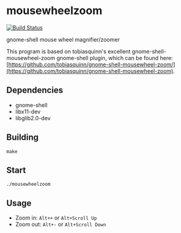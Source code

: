 # mousewheelzoom

[![Build Status](https://travis-ci.org/garfunkel/mousewheelzoom.svg)](https://travis-ci.org/garfunkel/mousewheelzoom)

gnome-shell mouse wheel magnifier/zoomer

This program is based on tobiasquinn's excellent gnome-shell-mousewheel-zoom gnome-shell plugin, which can be found here: [https://github.com/tobiasquinn/gnome-shell-mousewheel-zoom/](https://github.com/tobiasquinn/gnome-shell-mousewheel-zoom).

## Dependencies
* gnome-shell
* libx11-dev
* libglib2.0-dev

## Building
`make`

## Start
`./mousewheelzoom`

## Usage
* Zoom in: `Alt++` or `Alt+Scroll Up`
* Zoom out: `Alt+-` or `Alt+Scroll Down`
